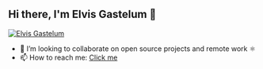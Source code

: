 ## Hi there, I'm Elvis Gastelum 👋 

[![Elvis Gastelum](https://img.shields.io/badge/Elvis_Gastelum-Web-Red)](https://portfolio.elvisgastelum.com/)

- 👯 I’m looking to collaborate on open source projects and remote work ⚛️
- 📫 How to reach me: [Click me](https://portfolio.elvisgastelum.com/#contact)

<!--
**ElvisGastelum/ElvisGastelum** is a ✨ _special_ ✨ repository because its `README.md` (this file) appears on your GitHub profile.

Here are some ideas to get you started:

- 🔭 I’m currently working on ...
- 🌱 I’m currently learning ...
- 👯 I’m looking to collaborate on ...
- 🤔 I’m looking for help with ...
- 💬 Ask me about ...
- 📫 How to reach me: ...
- 😄 Pronouns: ...
- ⚡ Fun fact: ...
-->
